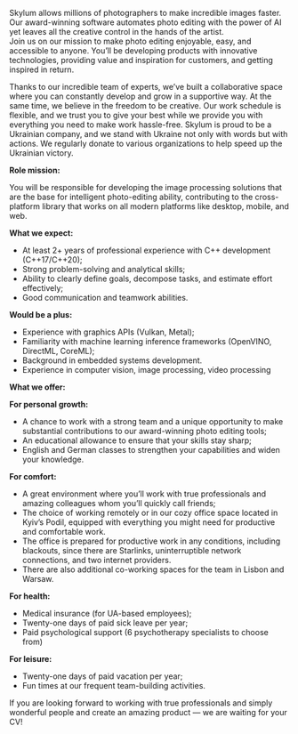 Skylum allows millions of photographers to make incredible images faster. Our
award-winning software automates photo editing with the power of AI yet leaves
all the creative control in the hands of the artist.  
Join us on our mission to make photo editing enjoyable, easy, and accessible
to anyone. You’ll be developing products with innovative technologies,
providing value and inspiration for customers, and getting inspired in return.

Thanks to our incredible team of experts, we’ve built a collaborative space
where you can constantly develop and grow in a supportive way. At the same
time, we believe in the freedom to be creative. Our work schedule is flexible,
and we trust you to give your best while we provide you with everything you
need to make work hassle-free. Skylum is proud to be a Ukrainian company, and
we stand with Ukraine not only with words but with actions. We regularly
donate to various organizations to help speed up the Ukrainian victory.

**Role mission:**

You will be responsible for developing the image processing solutions that are
the base for intelligent photo-editing ability, contributing to the cross-
platform library that works on all modern platforms like desktop, mobile, and
web.

**What we expect:**

  * At least 2+ years of professional experience with C++ development (C++17/C++20);
  * Strong problem-solving and analytical skills;
  * Ability to clearly define goals, decompose tasks, and estimate effort effectively;
  * Good communication and teamwork abilities.  
  

**Would be a plus:**

  * Experience with graphics APIs (Vulkan, Metal);
  * Familiarity with machine learning inference frameworks (OpenVINO, DirectML, CoreML);
  * Background in embedded systems development.
  * Experience in computer vision, image processing, video processing

**What we offer:**

**For personal growth:**

  * A chance to work with a strong team and a unique opportunity to make substantial contributions to our award-winning photo editing tools;
  * An educational allowance to ensure that your skills stay sharp;
  * English and German classes to strengthen your capabilities and widen your knowledge.

**For comfort:**

  * A great environment where you’ll work with true professionals and amazing colleagues whom you’ll quickly call friends;
  * The choice of working remotely or in our cozy office space located in Kyiv’s Podil, equipped with everything you might need for productive and comfortable work.
  * The office is prepared for productive work in any conditions, including blackouts, since there are Starlinks, uninterruptible network connections, and two internet providers.
  * There are also additional co-working spaces for the team in Lisbon and Warsaw.

**For health:**

  * Medical insurance (for UA-based employees);
  * Twenty-one days of paid sick leave per year;
  * Paid psychological support (6 psychotherapy specialists to choose from)

**For leisure:**

  * Twenty-one days of paid vacation per year;
  * Fun times at our frequent team-building activities.

If you are looking forward to working with true professionals and simply
wonderful people and create an amazing product — we are waiting for your CV!